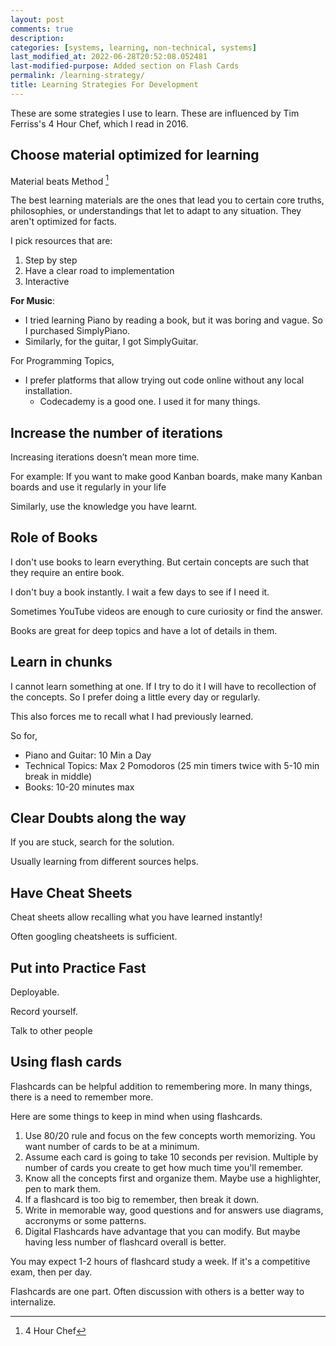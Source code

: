 ```yaml
---
layout: post
comments: true
description:
categories: [systems, learning, non-technical, systems]
last_modified_at: 2022-06-28T20:52:08.052481
last-modified-purpose: Added section on Flash Cards
permalink: /learning-strategy/
title: Learning Strategies For Development
---
```


These are some strategies I use to learn. These are influenced by Tim Ferriss's 4 Hour Chef, which I read in 2016.

## Choose material optimized for learning

Material beats Method [^1]

The best learning materials are the ones that lead you to certain core truths, philosophies, or understandings that let to adapt to any situation. They aren't optimized for facts.

I pick resources that are:

1. Step by step
2. Have a clear road to implementation
3. Interactive

**For Music**:

- I tried learning Piano by reading a book, but it was boring and vague. So I purchased SimplyPiano.
- Similarly, for the guitar, I got SimplyGuitar.

For Programming Topics,

- I prefer platforms that allow trying out code online without any local installation.
  - Codecademy is a good one. I used it for many things.

## Increase the number of iterations

Increasing iterations doesn’t mean more time.

For example: If you want to make good Kanban boards, make many Kanban boards and use it regularly in your life

Similarly, use the knowledge you have learnt.

## Role of Books

I don't use books to learn everything. But certain concepts are such that they require an entire book.

I don't buy a book instantly. I wait a few days to see if I need it.

Sometimes YouTube videos are enough to cure curiosity or find the answer.

Books are great for deep topics and have a lot of details in them.

## Learn in chunks

I cannot learn something at one. If I try to do it I will have to recollection of the concepts. So I prefer doing a little every day or regularly.

This also forces me to recall what I had previously learned.

So for,

- Piano and Guitar: 10 Min a Day
- Technical Topics: Max 2 Pomodoros (25 min timers twice with 5-10 min break in middle)
- Books: 10-20 minutes max

## Clear Doubts along the way

If you are stuck, search for the solution.

Usually learning from different sources helps.

## Have Cheat Sheets

Cheat sheets allow recalling what you have learned instantly!

Often googling cheatsheets is sufficient.

## Put into Practice Fast

Deployable.

Record yourself.

Talk to other people

## Using flash cards

Flashcards can be helpful addition to remembering more. In many things, there is a need to remember more.

Here are some things to keep in mind when using flashcards.

1. Use 80/20 rule and focus on the few concepts worth memorizing. You want number of cards to be at a minimum. 
2. Assume each card is going to take 10 seconds per revision. Multiple by number of cards you create to get how much time you'll remember.
2. Know all the concepts first and organize them. Maybe use a highlighter, pen to mark them.
2. If a flashcard is too big to remember, then break it down.
5. Write in memorable way, good questions and for answers use diagrams, accronyms or some patterns.
6. Digital Flashcards have advantage that you can modify. But maybe having less number of flashcard overall is better. 

You may expect 1-2 hours of flashcard study a week. If it's a competitive exam, then per day.

Flashcards are one part. Often discussion with others is a better way to internalize.

[^1]: 4 Hour Chef
